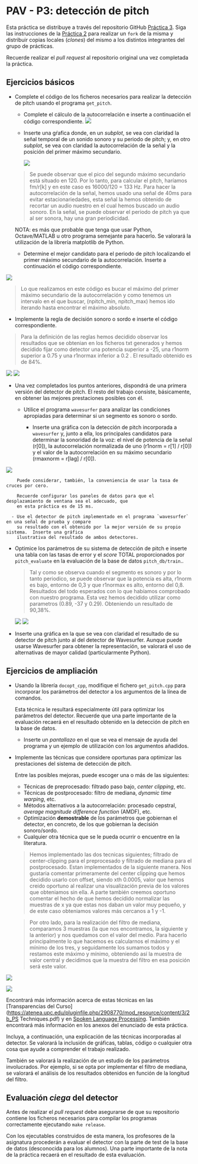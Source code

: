 PAV - P3: detección de pitch
============================

Esta práctica se distribuye a través del repositorio GitHub [Práctica 3](https://github.com/albino-pav/P3).
Siga las instrucciones de la [Práctica 2](https://github.com/albino-pav/P2) para realizar un `fork` de la
misma y distribuir copias locales (*clones*) del mismo a los distintos integrantes del grupo de prácticas.

Recuerde realizar el *pull request* al repositorio original una vez completada la práctica.

Ejercicios básicos
------------------

- Complete el código de los ficheros necesarios para realizar la detección de pitch usando el programa
  `get_pitch`.

   * Complete el cálculo de la autocorrelación e inserte a continuación el código correspondiente.
   ![](https://github.com/davilin98/P3/blob/Guardia-Linde/codiauto.PNG)

   * Inserte una gŕafica donde, en un *subplot*, se vea con claridad la señal temporal de un sonido sonoro
     y su periodo de pitch; y, en otro *subplot*, se vea con claridad la autocorrelación de la señal y la
	 posición del primer máximo secundario.
	 
	 ![](https://github.com/davilin98/P3/blob/Guardia-Linde/auto.png)
	 
	> Se puede observar que el pico del segundo máximo secundario está situado en 120. Por lo tanto, para calcular el pitch, haríamos fm/r[k] y en este caso es 16000/120 = 133 Hz. 
	>Para hacer la autocorrelación de la señal, hemos usado una señal de 40ms para evitar estacionariedades, esta señal la hemos obtenido de recortar un audio nuestro en el cual hemos buscado un audio sonoro.
	> En la señal, se puede observar el periodo de pitch ya que al ser sonora, hay una gran periodicidad.  

	 NOTA: es más que probable que tenga que usar Python, Octave/MATLAB u otro programa semejante para
	 hacerlo. Se valorará la utilización de la librería matplotlib de Python.

   * Determine el mejor candidato para el periodo de pitch localizando el primer máximo secundario de la
     autocorrelación. Inserte a continuación el código correspondiente.
     
![](https://github.com/davilin98/P3/blob/Guardia-Linde/pitch.PNG)

> Lo que realizamos en este código es bucar el máximo del primer máximo secundario de la autocorrelación y como tenemos un intervalo en el que buscar, (npitch_min, npitch_max) hemos ido iterando hasta encontrar el máximo absoluto. 

   * Implemente la regla de decisión sonoro o sordo e inserte el código correspondiente.
   
 > Para la definición de las reglas hemos decidido observar los resultados que se obtenian en los ficheros txt generados y hemos decidido fijar como detector una potencia superior a -25, una r1norm superior a  0.75  y una r1normax inferior a 0.2 . El resultado obtenido es de 84%.
 
   ![](https://github.com/davilin98/P3/blob/Guardia-Linde/unvoiced1.JPG)
   ![](https://github.com/davilin98/P3/blob/Guardia-Linde/resultado1.JPG)
   
- Una vez completados los puntos anteriores, dispondrá de una primera versión del detector de pitch. El 
  resto del trabajo consiste, básicamente, en obtener las mejores prestaciones posibles con él.

  * Utilice el programa `wavesurfer` para analizar las condiciones apropiadas para determinar si un
    segmento es sonoro o sordo. 
	
	  - Inserte una gráfica con la detección de pitch incorporada a `wavesurfer` y, junto a ella, los 
	    principales candidatos para determinar la sonoridad de la voz: el nivel de potencia de la señal
		(r[0]), la autocorrelación normalizada de uno (r1norm = r[1] / r[0]) y el valor de la
		autocorrelación en su máximo secundario (rmaxnorm = r[lag] / r[0]).

![](https://github.com/davilin98/P3/blob/Guardia-Linde/waveform.JPG)

		Puede considerar, también, la conveniencia de usar la tasa de cruces por cero.

	    Recuerde configurar los paneles de datos para que el desplazamiento de ventana sea el adecuado, que
		en esta práctica es de 15 ms.
		
      - Use el detector de pitch implementado en el programa `wavesurfer` en una señal de prueba y compare
	    su resultado con el obtenido por la mejor versión de su propio sistema.  Inserte una gráfica
		ilustrativa del resultado de ambos detectores.
  
  * Optimice los parámetros de su sistema de detección de pitch e inserte una tabla con las tasas de error
    y el *score* TOTAL proporcionados por `pitch_evaluate` en la evaluación de la base de datos 
	`pitch_db/train`..
	
	 >Tal y como se observa cuando el segmento es sonoro y por lo tanto periodico, se puede observar que la potencia es alta, r1norm es bajo, entorno de 0,3 y que r1normax es alto, entorno del 0,8. Resultados del todo esperados con lo que habíamos comprobado con nuestro programa. Esta vez hemos decidido utilizar como parametros (0.89, -37 y 0.29). Obteniendo un resultado de 90,38%. 
		
      ![](https://github.com/davilin98/P3/blob/Guardia-Linde/unvoiced.JPG)
      ![](https://github.com/davilin98/P3/blob/Guardia-Linde/resultado.JPG)

   * Inserte una gráfica en la que se vea con claridad el resultado de su detector de pitch junto al del
     detector de Wavesurfer. Aunque puede usarse Wavesurfer para obtener la representación, se valorará
	 el uso de alternativas de mayor calidad (particularmente Python).
	 
	


Ejercicios de ampliación
------------------------

- Usando la librería `docopt_cpp`, modifique el fichero `get_pitch.cpp` para incorporar los parámetros del
  detector a los argumentos de la línea de comandos.
  
  Esta técnica le resultará especialmente útil para optimizar los parámetros del detector. Recuerde que
  una parte importante de la evaluación recaerá en el resultado obtenido en la detección de pitch en la
  base de datos.

  * Inserte un *pantallazo* en el que se vea el mensaje de ayuda del programa y un ejemplo de utilización
    con los argumentos añadidos.

- Implemente las técnicas que considere oportunas para optimizar las prestaciones del sistema de detección
  de pitch.

  Entre las posibles mejoras, puede escoger una o más de las siguientes:

  * Técnicas de preprocesado: filtrado paso bajo, *center clipping*, etc.
  * Técnicas de postprocesado: filtro de mediana, *dynamic time warping*, etc.
  * Métodos alternativos a la autocorrelación: procesado cepstral, *average magnitude difference function*
    (AMDF), etc.
  * Optimización **demostrable** de los parámetros que gobiernan el detector, en concreto, de los que
    gobiernan la decisión sonoro/sordo.
  * Cualquier otra técnica que se le pueda ocurrir o encuentre en la literatura.
  
  
  > Hemos implementado las dos tecnicas siguientes; filtrado de center-clipping para el preprocesado y filtrado de mediana para el postprocesado. Estan implementados de la siguiente manera. Nos gustaria comentar primeramente del center clipping que hemos decidido usarlo con offset, siendo xth 0.0005, valor que hemos creido oportuno al realizar una visualización previa de los valores que obteniamos sin ella. A parte también creemos oportuno comentar el hecho de que hemos decidido normalizar las muestras de x ya que estas nos daban un valor muy pequeño, y de este caso obteniamos valores más cercanos a 1 y -1.
  
  
  > Por otro lado, para la realización del filtro de mediana, comparamos 3 muestras (la que nos encontramos, la siguiente y la anterior) y nos quedamos con el valor del medio. Para hacerlo principalmente lo que hacemos es calcularnos el máximo y el mínimo de los tres, y seguidamente los sumamos todos y restamos este máximo y mínimo, obteniendo así la muestra de valor central y decidimos que la muestra del filtro en esa posición será este valor.
 
 ![](https://github.com/davilin98/P3/blob/Guardia-Linde/centralclipping.JPG)
 
 ![](https://github.com/davilin98/P3/blob/Guardia-Linde/filtromediana.JPG)
  

  Encontrará más información acerca de estas técnicas en las [Transparencias del Curso](https://atenea.upc.edu/pluginfile.php/2908770/mod_resource/content/3/2b_PS Techniques.pdf)
  y en [Spoken Language Processing](https://discovery.upc.edu/iii/encore/record/C__Rb1233593?lang=cat).
  También encontrará más información en los anexos del enunciado de esta práctica.

  Incluya, a continuación, una explicación de las técnicas incorporadas al detector. Se valorará la
  inclusión de gráficas, tablas, código o cualquier otra cosa que ayude a comprender el trabajo realizado.

  También se valorará la realización de un estudio de los parámetros involucrados. Por ejemplo, si se opta
  por implementar el filtro de mediana, se valorará el análisis de los resultados obtenidos en función de
  la longitud del filtro.
   

Evaluación *ciega* del detector
-------------------------------

Antes de realizar el *pull request* debe asegurarse de que su repositorio contiene los ficheros necesarios
para compilar los programas correctamente ejecutando `make release`.

Con los ejecutables construidos de esta manera, los profesores de la asignatura procederán a evaluar el
detector con la parte de test de la base de datos (desconocida para los alumnos). Una parte importante de
la nota de la práctica recaerá en el resultado de esta evaluación.
